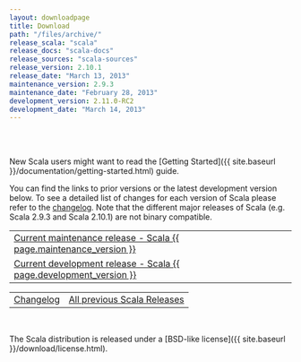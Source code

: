 ```yaml
---
layout: downloadpage
title: Download
path: "/files/archive/"
release_scala: "scala"
release_docs: "scala-docs"
release_sources: "scala-sources"
release_version: 2.10.1
release_date: "March 13, 2013"
maintenance_version: 2.9.3
maintenance_date: "February 28, 2013"
development_version: 2.11.0-RC2
development_date: "March 14, 2013"
---
```



<br/>
<br/>

New Scala users might want to read the [Getting Started]({{ site.baseurl }}/documentation/getting-started.html) guide.

You can find the links to prior versions or the latest development version below.
To see a detailed list of changes for each version of Scala please refer to the [changelog](changelog.html).
Note that the different major releases of Scala (e.g. Scala 2.9.3 and Scala 2.10.1) are not binary compatible.

<table>
  <tr>
    <td><a href="/download/{{ page.maintenance_version }}.html" class="btn small" style="width: 400px;">Current maintenance release - Scala {{ page.maintenance_version }}</a></td>
  </tr>
  <tr>
    <td><a href="/download/{{ page.development_version }}.html" class="btn small" style="width: 400px;">Current development release - Scala {{ page.development_version }}</a></td>
  </tr>
</table>
<table><tbody>
  <tr>
    <td><a href="changelog.html" class="btn small" style="width: 100px;">Changelog</a></td>
    <td><a href="all.html" class="btn small" style="width: 256px;">All previous Scala Releases</a></td>
  </tr>
</tbody></table>

<br/>

The Scala distribution is released under a [BSD-like license]({{ site.baseurl }}/download/license.html).
